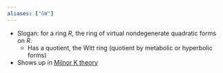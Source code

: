 ```yaml
---
aliases: ["GW"]
---
```


- Slogan: for a ring $R$, the ring of virtual nondegenerate quadratic forms on $R$.
	- Has a quotient, the Witt ring (quotient by metabolic or hyperbolic forms)
- Shows up in [Milnor K theory](Milnor%20K%20theory)
